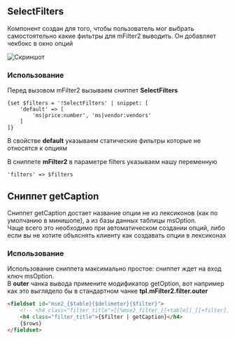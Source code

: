 ## SelectFilters

Компонент создан для того, чтобы пользователь мог выбрать самостоятельно какие фильтры для mFilter2 выводить. Он добавляет чекбокс в окно опций

![Скриншот](http://pavel.one/git_SelectFilters.png)

### Использование

Перед вызовом mFilter2 вызываем сниппет **SelectFilters**
```
{set $filters = '!SelectFilters' | snippet: [
    'default' => [
        'ms|price:number', 'ms|vendor:vendors'
    ]
]}
```
В свойстве **default** указываем статические фильтры которые не относятся к опциям

В сниппете **mFilter2** в параметре filters указываем нашу переменную

```
'filters' => $filters
```

## Сниппет getCaption
Сниппет getCaption достает название опции не из лексиконов (как по умолчанию в минишопе), а из базы данных таблицы msOption.  
Чаще всего это необходимо при автоматическом создании опций, либо если вы не хотите объяснять клиенту как создавать опции в лексиконах

### Использование
Использование сниппета максимально простое: сниппет ждет на вход ключ msOption.   
В **outer** чанка вывода примените модификатор getOption, вот например как это выглядело бы в стандартном чанке **tpl.mFilter2.filter.outer**  
```html
<fieldset id="mse2_{$table}{$delimeter}{$filter}">
    <!-- <h4 class="filter_title">[[%mse2_filter_[[+table]]_[[+filter]]]]</h4> -->
	<h4 class="filter_title">{$filter | getCaption}</h4>
	{$rows}
</fieldset>
```